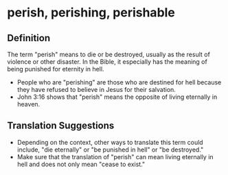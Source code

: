 # perish, perishing, perishable

## Definition

The term "perish" means to die or be destroyed, usually as the result of violence or other disaster. In the Bible, it especially has the meaning of being punished for eternity in hell.

* People who are "perishing" are those who are destined for hell because they have refused to believe in Jesus for their salvation.
* John 3:16 shows that "perish" means the opposite of living eternally in heaven.


## Translation Suggestions



* Depending on the context, other ways to translate this term could include, "die eternally" or "be punished in hell" or "be destroyed."
* Make sure that the translation of "perish" can mean living eternally in hell and does not only mean "cease to exist."